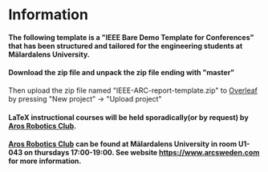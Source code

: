 # Information

#### The following template is a "IEEE Bare Demo Template for Conferences" that has been structured and tailored for the engineering students at Mälardalens University.

#### Download the zip file and unpack the zip file ending with "master"
Then upload the zip file named "IEEE-ARC-report-template.zip" to [Overleaf](https://www.overleaf.com/) by pressing "New project" -> "Upload project"

#### LaTeX instructional courses will be held sporadically(or by request) by [Aros Robotics Club](https://www.arcsweden.com).

#### [Aros Robotics Club](https://www.arcsweden.com) can be found at Mälardalens University in room U1-043 on thursdays 17:00-19:00. See website https://www.arcsweden.com for more information.

